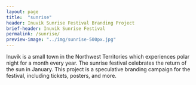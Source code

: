 ```yaml
---
layout: page
title:  "sunrise"
header: Inuvik Sunrise Festival Branding Project
brief-header: Inuvik Sunrise Festival
permalink: /sunrise/
preview-image: "../img/sunrise-500px.jpg"
---
```


Inuvik is a small town in the Northwest Territories which experiences polar night for a month every year. The sunrise festival celebrates the return of the sun in January. This project is a speculative branding campaign for the festival, including tickets, posters, and more.